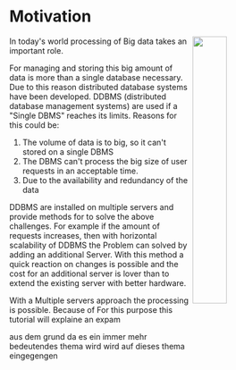 # Motivation
<img src="https://upload.wikimedia.org/wikipedia/commons/9/9b/Social_Network_Analysis_Visualization.png" align="right" width="35%">


In today's world processing of Big data takes an important role.

For managing and storing this big amount of data is more than a single database necessary. Due to this reason distributed database systems have been developed.
DDBMS (distributed database management systems) are used if a "Single DBMS" reaches its limits. Reasons for this could be:


1. The volume of data is to big, so it can't stored on a single DBMS 
1. The DBMS can't process the big size of user requests in an acceptable time.
1. Due to the availability and redundancy of the data


DDBMS are installed on multiple servers and provide methods for 
to solve the above challenges. For example if the amount of requests increases, then with horizontal scalability of DDBMS the Problem can solved by adding an additional Server. With this method a quick reaction on changes is possible and the cost for an additional server is lover than to extend the existing server with better hardware.

With a Multiple servers approach the processing is possible. 
Because of  For this purpose this tutorial will explaine an expam


aus dem grund da es ein immer mehr bedeutendes thema wird wird auf dieses thema eingegengen